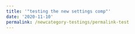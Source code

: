 ```yaml
---
title: '"testing the new settings comp"'
date: '2020-11-10'
permalink: /newcategory-testings/permalink-test
---
```

